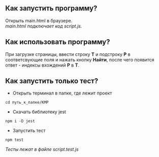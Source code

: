 ## Как запустить программу?
Открыть main.html в браузере.<br />
*main.html подключает код script.js.*
## Как использовать программу?
При загрузке страницы, ввести строку **T** и подстроку **P** в соответсвующие поля и нажать кнопку **Найти**, после чего появится ответ - индексы вхождений **P** в **T**.
## Как запустить только тест?
* Открыть терминал в папке, где лежит проект
```
cd путь_к_папке/KMP
```
* Скачать библиотеку jest
```
npm i -D jest
```
* Запустить тест
```
npm test
```
*Тесты лежат в файле script.test.js*
